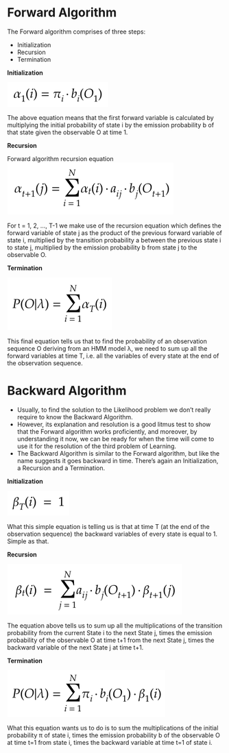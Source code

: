 # Forward Algorithm


The Forward algorithm comprises of three steps:

* Initialization
* Recursion
* Termination

**Initialization**


![Initialization](https://github.com/siddarthjha/Hidden-Markov-Model-Java/blob/master/images/1.png)

The above equation means that the first forward variable is calculated by multiplying the initial probability of state i by the emission probability b of that state given the observable O at time 1.

**Recursion**

Forward algorithm recursion equation
![Recursion](https://github.com/siddarthjha/Hidden-Markov-Model-Java/blob/master/images/3.png)


For t = 1, 2, …, T-1 we make use of the recursion equation which defines the forward variable of state j as the product of the previous forward variable of state i, multiplied by the transition probability a between the previous state i to state j, multiplied by the emission probability b from state j to the observable O.

**Termination**

![Termination](https://github.com/siddarthjha/Hidden-Markov-Model-Java/blob/master/images/4.png)

This final equation tells us that to find the probability of an observation sequence O deriving from an HMM model λ, we need to sum up all the forward variables at time T, i.e. all the variables of every state at the end of the observation sequence.
# Backward Algorithm

* Usually, to find the solution to the Likelihood problem we don’t really require to know the Backward Algorithm.
* However, its explanation and resolution is a good litmus test to show that the Forward algorithm works proficiently, and moreover, by understanding it now, we can be ready for when the time will come to use it for the resolution of the third problem of Learning.
* The Backward Algorithm is similar to the Forward algorithm, but like the name suggests it goes backward in time. There’s again an Initialization, a Recursion and a Termination.


**Initialization**

![Initialization](https://github.com/siddarthjha/Hidden-Markov-Model-Java/blob/master/images/6.png)

What this simple equation is telling us is that at time T (at the end of the observation sequence) the backward variables of every state is equal to 1. Simple as that.

**Recursion**

![Recursion](https://github.com/siddarthjha/Hidden-Markov-Model-Java/blob/master/images/7.png)

The equation above tells us to sum up all the multiplications of the transition probability from the current State i to the next State j, times the emission probability of the observable O at time t+1 from the next State j, times the backward variable of the next State j at time t+1.

**Termination**

![Termination](https://github.com/siddarthjha/Hidden-Markov-Model-Java/blob/master/images/8.png)

What this equation wants us to do is to sum the multiplications of the initial probability π of state i, times the emission probability b of the observable O at time t=1 from state i, times the backward variable at time t=1 of state i.


